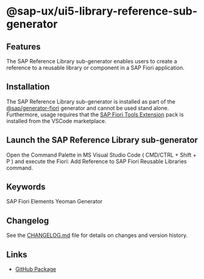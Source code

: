 # @sap-ux/ui5-library-reference-sub-generator

## Features

The SAP Reference Library sub-generator enables users to create a reference to a reusable library or component in a SAP Fiori application.

## Installation

The SAP Reference Library sub-generator is installed as part of the [@sap/generator-fiori](https://www.npmjs.com/package/@sap/generator-fiori) generator and cannot be used stand alone. Furthermore, usage requires that the [SAP Fiori Tools Extension](https://marketplace.visualstudio.com/items?itemName=SAPSE.sap-ux-fiori-tools-extension-pack) pack is installed from the VSCode marketplace.

## Launch the SAP Reference Library sub-generator

Open the Command Palette in MS Visual Studio Code ( CMD/CTRL + Shift + P ) and execute the Fiori: Add Reference to SAP Fiori Reusable Libraries command.


## Keywords
SAP Fiori Elements
Yeoman
Generator

## Changelog

See the [CHANGELOG.md](https://github.com/SAP/open-ux-tools/blob/main/packages/ui5-library-reference-sub-generator/CHANGELOG.md) file for details on changes and version history.
## Links

- [GitHub Package](https://github.com/SAP/open-ux-tools/tree/main/packages/ui5-library-reference-sub-generator)